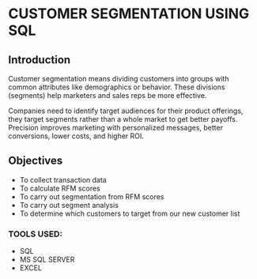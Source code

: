 # CUSTOMER SEGMENTATION USING SQL

## Introduction

Customer segmentation means dividing customers into groups with common attributes like demographics or behavior. These divisions (segments)
help marketers and sales reps be more effective.

Companies need to identify target audiences for their product offerings, they target segments rather than a whole market to get better payoffs.
Precision improves marketing with personalized messages, better conversions, lower costs, and higher ROI.

## Objectives

* To collect transaction data
* To calculate RFM scores
* To carry out segmentation from RFM scores
* To carry out segment analysis
* To determine which customers to target from our new customer list

### TOOLS USED: 
 * SQL
 * MS SQL SERVER
 * EXCEL
